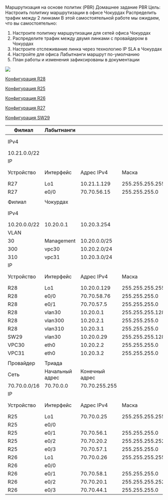 Маршрутизация на основе политик (PBR)
Домашнее задание
PBR
Цель: Настроить политику маршрутизации в офисе Чокурдах Распределить трафик между 2 линками
В этой самостоятельной работе мы ожидаем, что вы самостоятельно:
1. Настроите политику маршрутизации для сетей офиса Чокурдах
2. Распределите трафик между двумя линками с провайдером в Чокурдах
3. Настроите отслеживание линка через технологию IP SLA в Чокурдах
4. Настройте для офиса Лабытнанги маршрут по-умолчанию
5. План работы и изменения зафиксированы в документации 

![](https://github.com/svasornd/otus_network/blob/master/lab08/lab_PBR.png)

[Конфигурация R28](https://github.com/svasornd/otus_network/blob/master/lab08/config/R28.md)

[Конфигурация R25](https://github.com/svasornd/otus_network/blob/master/lab08/config/R25.md) 

[Конфигурация R26](https://github.com/svasornd/otus_network/blob/master/lab08/config/R26.md)

[Конфигурация R27](https://github.com/svasornd/otus_network/blob/master/lab08/config/R27.md)

[Конфигурация SW29](https://github.com/svasornd/otus_network/blob/master/lab08/config/SW29.md)


| Филиал       | Лабытнанги      |                |                 |           |                                         |              |
|--------------|-----------------|----------------|-----------------|-----------|-----------------------------------------|--------------|
| IPv4         |                 |                |                 |           | IPv6                                    | Префикс IPv6 |
| 10.21.0.0/22 |                 |                |                 |           | 2001:1021:0000:0000:0000:0000:0000:0000 | /64          |
| IP           |                 |                |                 |           |                                         |              |
| Устройство   | Интерфейс       | Адрес IPv4     | Маска           | Шлюз      | Адрес IPv6                              | Префикс IPv6 |
| R27          | Lo1             | 10.21.1.129    | 255.255.255.255 |           |                                         |              |
| R27          | e0/0            | 70.70.56.15    | 255.255.255.0   |           | 2001:7070:0000:0001:0000:0000:0000:0002 | /64          |
|              |                 |                |                 |           |                                         |              |
| Филиал       | Чокурдах        |                |                 |           |                                         |              |
| IPv4         |                 |                |                 |           | IPv6                                    | Префикс IPv6 |
| 10.20.0.0/22 | 10.20.0.1       | 10.20.3.254    |                 |           | 2001:1020:0000:0000:0000:0000:0000:0000 | /64          |
| VLAN         |                 |                |                 |           |                                         |              |
| 30           | Management      | 10.20.0.0/25   |                 |           | 2001:1020:0000:0000:0000:0000:0000:0000 | /66          |
| 300          | vpc30           | 10.20.2.0/24   |                 |           | 2001:1020:0000:0000:4000:0000:0000:0000 | /66          |
| 310          | vpc31           | 10.20.3.0/24   |                 |           | 2001:1020:0000:0000:8000:0000:0000:0000 | /66          |
| IP           |                 |                |                 |           |                                         |              |
| Устройство   | Интерфейс       | Адрес IPv4     | Маска           | Шлюз      | Адрес IPv6                              | Префикс IPv6 |
| R28          | Lo1             | 10.20.0.129    | 255.255.255.255 |           |                                         |              |
| R28          | e0/0            | 70.70.58.76    | 255.255.255.0   |           | 2001:7070:0000:0005:0000:0000:0000:0002 | /64          |
| R28          | e0/1            | 70.70.57.5     | 255.255.255.0   |           | 2001:7070:0000:0003:0000:0000:0000:0002 | /64          |
| R28          | vlan30          | 10.20.0.1      | 255.255.255.128 |           | 2001:1020:0000:0000:0000:0000:0000:0001 | /66          |
| R28          | vlan300         | 10.20.2.1      | 255.255.255.0   |           | 2001:1020:0000:0000:4000:0000:0000:0001 | /66          |
| R28          | vlan310         | 10.20.3.1      | 255.255.255.0   |           | 2001:1020:0000:0000:8000:0000:0000:0001 | /66          |
| SW29         | vlan30          | 10.20.0.29     | 255.255.255.128 |           | 2001:1020:0000:0000:0000:0000:0000:0029 | /66          |
| VPC30        | eth0            | 10.20.2.2      | 255.255.255.0   | 10.20.2.1 | 2001:1020:0000:0000:4000:0000:0000:0002 | /66          |
| VPC31        | eth0            | 10.20.3.2      | 255.255.255.0   | 10.20.3.1 | 2001:1020:0000:0000:8000:0000:0000:0002 | /66          |
|              |                 |                |                 |           |                                         |              |
| Провайдер    | Триада          |                |                 |           |                                         |              |
| Сеть         | Начальный адрес | Конечный адрес |                 |           | IPv6                                    | Префикс IPv6 |
| 70.70.0.0/16 | 70.70.0.0       | 70.70.255.255  |                 |           | 2001:7070:0000:0000:0000:0000:0000:0000 | /48          |
| IP           |                 |                |                 |           |                                         |              |
| Устройство   | Интерфейс       | Адрес IPv4     | Маска           | Шлюз      | Адрес IPv6                              | Префикс IPv6 |
| R25          | Lo1             | 70.70.0.25     | 255.255.255.255 |           |                                         |              |
| R25          | e0/0            |                |                 |           | 2001:7070:0000:0000:0000:0000:0000:0001 | /64          |
| R25          | e0/1            | 70.70.56.1     | 255.255.255.0   |           | 2001:7070:0000:0001:0000:0000:0000:0001 | /64          |
| R25          | e0/2            | 70.70.20.2     | 255.255.255.252 |           | 2001:7070:0000:0002:0000:0000:0000:0001 | /64          |
| R25          | e0/3            | 70.70.57.1     | 255.255.255.0   |           | 2001:7070:0000:0003:0000:0000:0000:0001 | /64          |
| R26          | Lo1             | 70.70.0.26     | 255.255.255.255 |           |                                         |              |
| R26          | e0/0            |                |                 |           | 2001:7070:0000:0004:0000:0000:0000:0002 | /64          |
| R26          | e0/1            | 70.70.58.1     | 255.255.255.0   |           | 2001:7070:0000:0005:0000:0000:0000:0001 | /64          |
| R26          | e0/2            | 70.70.20.1     | 255.255.255.252 |           | 2001:7070:0000:0002:0000:0000:0000:0002 | /64          |
| R26          | e0/3            | 70.70.44.1     | 255.255.255.0   |           | 2001:7070:0000:0006:0000:0000:0000:0001 | /64          |
							
